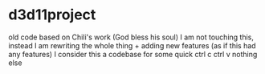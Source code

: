 # d3d11project
old code based on Chili's work (God bless his soul)
I am not touching this, instead I am rewriting the whole thing + adding new features (as if this had any features)
I consider this a codebase for some quick ctrl c ctrl v nothing else
